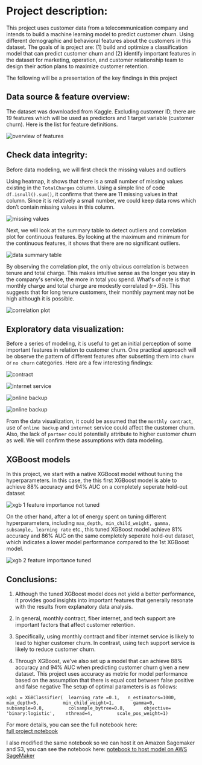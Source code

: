 
# Project description: 
This project uses customer data from a telecommunication company and intends to build a machine learning model to predict customer churn. Using different demographic and behavioral features about the customers in this dataset. The goals of is project are: (1) build and optimize a classification model that can predict customer churn and (2) identify important features in the dataset for marketing, operation, and customer relationship team to design their action plans to maximize customer retention.

The following will be a presentation of the key findings in this project 

## Data source & feature overview:
The dataset was downloaded from Kaggle. Excluding customer ID, there are 19 features which will be used as predictors and 1 target variable (customer churn). Here is the list for feature definitions.

![overview of features](https://github.com/eddiecylin/data-science-projects/blob/master/Telcom-churn-prediction/images/variables.png)

## Check data integrity:
Before data modeling, we will first check the missing values and outliers

Using heatmap, it shows that there is a small number of missing values existing in the `TotalCharges` column. Using a simple line of code `df.isnull().sum()`, it confirms that there are 11 missing values in that column. Since it is relatively a small number, we could keep data rows which don’t contain missing values in this column.

![missing values](https://github.com/eddiecylin/Data-science-projects/blob/master/Telcom-churn-prediction/images/missing%20values%20viz.png)

Next, we will look at the summary table to detect outliers and correlation plot for continuous features. By looking at the maximum and minimum for the continuous features, it shows that there are no significant outliers. 

![data summary table](https://github.com/eddiecylin/Data-science-projects/blob/master/Telcom-churn-prediction/images/outliers%20.png)

By observing the correlation plot, the only obvious correlation is between tenure and total charge. This makes intuitive sense as the longer you stay in the company's service, the more in total you spend. What's of note is that monthly charge and total charge are modestly correlated (r=.65). This suggests that for long tenure customers, their monthly payment may not be high although it is possible.

![correlation plot](https://github.com/eddiecylin/Data-science-projects/blob/master/Telcom-churn-prediction/images/correlation.png)

## Exploratory data visualization: 

Before a series of modeling, it is useful to get an initial perception of some important features in relation to customer churn. One practical approach will be observe the pattern of different features after subsetting them into  `churn` or  `no churn` categories. Here are a few interesting findings:

![contract](https://github.com/eddiecylin/Data-science-projects/blob/master/Telcom-churn-prediction/images/contract.png)

![internet service](https://github.com/eddiecylin/Data-science-projects/blob/master/Telcom-churn-prediction/images/internet%20service.png)

![online backup](https://github.com/eddiecylin/Data-science-projects/blob/master/Telcom-churn-prediction/images/online%20backup.png)

![online backup](https://github.com/eddiecylin/Data-science-projects/blob/master/Telcom-churn-prediction/images/partner%20.png)

From the data visualization, it could be assumed that the `monthly contract`,  use of  `online backup` and `internet` service could affect the customer churn. Also, the lack of  `partner` could potentially attribute to higher customer churn as well. We will confirm these assumptions with data modeling.

## XGBoost models
 In this project, we start with a native XGBoost model without tuning the hyperparameters. In this case, the this first XGBoost model is able to achieve 88% accuracy and 94% AUC on a completely seperate hold-out dataset
 
![xgb 1 feature importance not tuned](https://github.com/eddiecylin/Data-science-projects/blob/master/Telcom-churn-prediction/images/xgb1%20test.png) 

On the other hand, after a lot of energy spent on tuning different hyperparameters, including `max_depth, min_child_weight, gamma, subsample, learning rate` etc., this tuned XGBoost model achieve 81% accuracy and 86% AUC on the same completely seperate hold-out dataset, which indicates a lower model performance compared to the 1st XGBoost model.

![xgb 2 feature importance tuned](https://github.com/eddiecylin/Data-science-projects/blob/master/Telcom-churn-prediction/images/xgb2%20test.png)

## Conclusions:
1.	Although the tuned XGBoost model does not yield a better performance, it provides good insights into important features that generally resonate with the results from explanatory data analysis.

2.	In general, monthly contract, fiber internet, and tech support are important factors that affect customer retention.

3.	Specifically, using monthly contract and fiber internet service is likely to lead to higher customer churn. In contrast, using tech support service is likely to reduce customer churn.

4.	Through XGBoost, we’ve also set up a model that can achieve 88% accuracy and 94% AUC when predicting customer churn given a new dataset. This project uses accuracy as metric for model performance based on the assumption that there is equal cost between false positive and false negative The setup of optimal parameters is as follows: 

`xgb1 = XGBClassifier( 
 learning_rate =0.1,  
 n_estimators=1000,   
 max_depth=5,        
 min_child_weight=1,      
 gamma=0,        
 subsample=0.8,        
 colsample_bytree=0.8,      
 objective= 'binary:logistic',   
 nthread=4,        
 scale_pos_weight=1)`        

For more details, you can see the full notebook here:    
[full project notebook](https://github.com/eddiecylin/data-science-projects/blob/master/Telcom-churn-prediction/Telco_churn_prediction.ipynb)    

I also modified the same notebook so we can host it on Amazon Sagemaker and S3, you can see the notebook here:
[notebook to host model on AWS SageMaker](https://github.com/eddiecylin/data-science-projects/blob/master/Telcom-churn-prediction/Telco_churn_prediction(SageMaker).ipynb)

